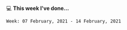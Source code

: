 💻 **This week I've done...**

<!--START_SECTION:waka-->
```text
Week: 07 February, 2021 - 14 February, 2021


```
<!--END_SECTION:waka-->
